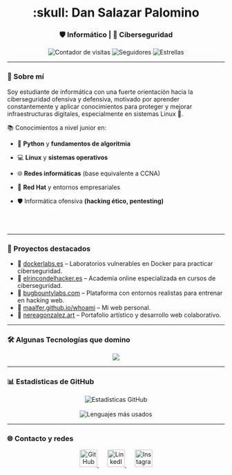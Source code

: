 <h1 align="center">:skull: Dan Salazar Palomino</h1>
<h3 align="center">🛡️ Informático | 🥷 Ciberseguridad </h3>

<p align="center">
  <img src="https://komarev.com/ghpvc/?username=Maalfer&label=Visitas+al+perfil&color=f0db4f&style=flat-square" alt="Contador de visitas"/>
  <img src="https://img.shields.io/github/followers/Maalfer?label=Seguidores&style=flat-square&color=f0db4f" alt="Seguidores"/>
  <img src="https://img.shields.io/github/stars/Maalfer?label=Estrellas&style=flat-square&color=f0db4f" alt="Estrellas"/>
</p>

---

### 🧠 Sobre mí

Soy estudiante de informática con una fuerte orientación hacia la ciberseguridad ofensiva y defensiva, motivado por aprender constantemente y aplicar conocimientos para proteger y mejorar infraestructuras digitales, especialmente en sistemas Linux 🐧.

📚 Conocimientos a nivel junior en:

  -  🐍 **Python** y **fundamentos de algoritmia**

  -  💻 **Linux** y **sistemas operativos**

  -  🌐 **Redes informáticas** (base equivalente a CCNA)

  -  🏢 **Red Hat** y entornos empresariales

  -  🛡️ Informática ofensiva **(hacking ético, pentesting)**

<br><br>

---

### 🔧 Proyectos destacados

- 🔹 [dockerlabs.es](https://dockerlabs.es) – Laboratorios vulnerables en Docker para practicar ciberseguridad.  
- 🔹 [elrincondelhacker.es](https://elrincondelhacker.es) – Academia online especializada en cursos de ciberseguridad.  
- 🔹 [bugbountylabs.com](https://bugbountylabs.com) – Plataforma con entornos realistas para entrenar en hacking web.  
- 🔹 [maalfer.github.io/whoami](https://maalfer.github.io/whoami) – Mi web personal.  
- 🔹 [nereagonzalez.art](https://nereagonzalez.art) – Portafolio artístico y desarrollo web colaborativo.

---

### 🛠️ Algunas Tecnologías que domino

<p align="center">
  <a href="https://skillicons.dev">
    <img src="https://skillicons.dev/icons?i=vscode,js,css,html,cs,py,redhat,kali,github" />
  </a>
</p>

---

### 📊 Estadísticas de GitHub

<p align="center">
  <img src="https://github-readme-stats.vercel.app/api?username=Maalfer&show_icons=true&theme=dark&locale=es&title_color=f0db4f&text_color=ffffff&icon_color=f0db4f&border_radius=10" alt="Estadísticas GitHub" />
  <br/><br/>
  <img src="https://github-readme-stats.vercel.app/api/top-langs/?username=Maalfer&layout=compact&theme=dark&locale=es&title_color=f0db4f&text_color=ffffff" alt="Lenguajes más usados"/>
</p>


---

### 🌐 Contacto y redes

<p align="center">
  <a href="#" target="_blank" title="GitHub">
    <img src="https://img.icons8.com/ios-glyphs/50/f0db4f/github.png" width="40" height="40" alt="GitHub"/>
  </a>
  &nbsp;&nbsp;&nbsp;&nbsp;
  <a href="#" target="_blank" title="LinkedIn">
    <img src="https://img.icons8.com/ios-filled/50/f0db4f/linkedin.png" width="40" height="40" alt="LinkedIn"/>
  </a>
  &nbsp;&nbsp;&nbsp;&nbsp;
  <a href="#" target="_blank" title="Instagram">
    <img src="https://img.icons8.com/ios-filled/50/f0db4f/instagram-new.png" width="40" height="40" alt="Instagram"/>
  </a>
</p>
